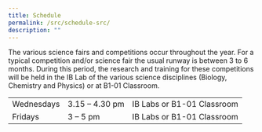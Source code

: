 ```yaml
---
title: Schedule
permalink: /src/schedule-src/
description: ""
---
```

The various science fairs and competitions occur throughout the year. For a typical competition and/or science fair the usual runway is between 3 to 6 months. During this period, the research and training for these competitions will be held in the IB Lab of the various science disciplines (Biology, Chemistry and Physics) or at B1-01 Classroom.

|            |                |                            |
|------------|----------------|----------------------------|
| Wednesdays | 3.15 – 4.30 pm | IB Labs or B1-01 Classroom |
| Fridays    | 3 – 5 pm       | IB Labs or B1-01 Classroom |